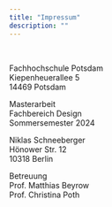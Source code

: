 ```yaml
---
title: "Impressum"
description: ""
---
```

­	

Fachhochschule Potsdam  
Kiepenheuerallee 5  
14469 Potsdam

Masterarbeit  
Fachbereich Design  
Sommersemester 2024  

Niklas Schneeberger  
Hönower Str. 12  
10318 Berlin

Betreuung  
Prof. Matthias Beyrow  
Prof. Christina Poth